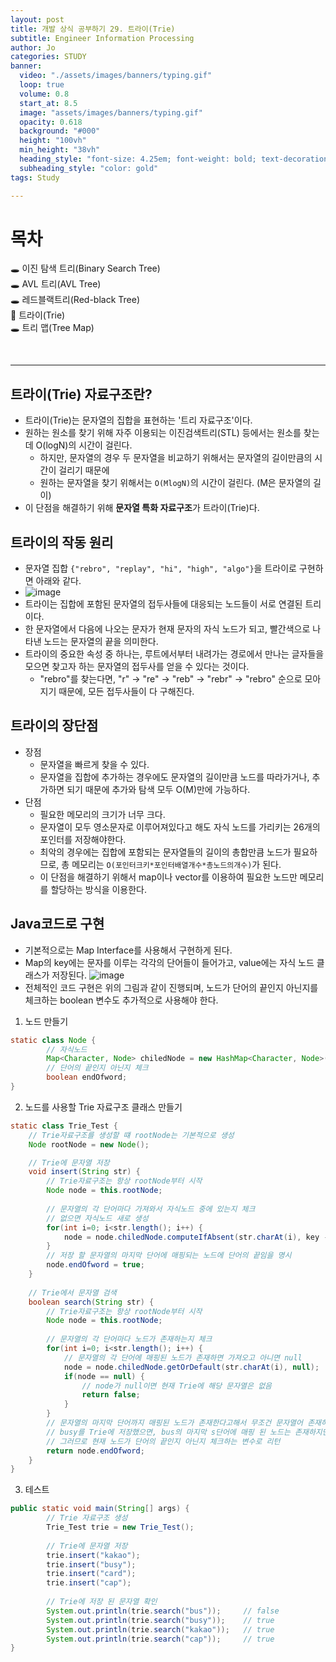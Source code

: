 ```yaml
---
layout: post
title: 개발 상식 공부하기 29. 트라이(Trie)
subtitle: Engineer Information Processing
author: Jo
categories: STUDY
banner:
  video: "./assets/images/banners/typing.gif"
  loop: true
  volume: 0.8
  start_at: 8.5
  image: "assets/images/banners/typing.gif"
  opacity: 0.618
  background: "#000"
  height: "100vh"
  min_height: "38vh"
  heading_style: "font-size: 4.25em; font-weight: bold; text-decoration: underline"
  subheading_style: "color: gold"
tags: Study

---
```


# 목차
🕳 이진 탐색 트리(Binary Search Tree) <br>
🕳 AVL 트리(AVL Tree) <br>
🕳 레드블랙트리(Red-black Tree) <br>
📌 트라이(Trie) <br>
🕳 트리 맵(Tree Map) <br>

<br>
<hr>

## 트라이(Trie) 자료구조란?
- 트라이(Trie)는 문자열의 집합을 표현하는 '트리 자료구조'이다.
- 원하는 원소를 찾기 위해 자주 이용되는 이진검색트리(STL) 등에서는 원소를 찾는데 O(logN)의 시간이 걸린다.
  - 하지만, 문자열의 경우 두 문자열을 비교하기 위해서는 문자열의 길이만큼의 시간이 걸리기 때문에
  - 원하는 문자열을 찾기 위해서는 ``O(MlogN)``의 시간이 걸린다. (M은 문자열의 길이)
- 이 단점을 해결하기 위해 <b>문자열 특화 자료구조</b>가 트라이(Trie)다.

## 트라이의 작동 원리
- 문자열 집합 ``{"rebro", "replay", "hi", "high", "algo"}``을 트라이로 구현하면 아래와 같다.
- ![image](https://github.com/CheeseYoung/Cheeseyoung.github.io/assets/132384527/ecca7bce-8be9-4e46-afd1-4ed8d3e93519)
- 트라이는 집합에 포함된 문자열의 접두사들에 대응되는 노드들이 서로 연결된 트리이다.
- 한 문자열에서 다음에 나오는 문자가 현재 문자의 자식 노드가 되고, 빨간색으로 나타낸 노드는 문자열의 끝을 의미한다.
- 트라이의 중요한 속성 중 하나는, 루트에서부터 내려가는 경로에서 만나는 글자들을 모으면 찾고자 하는 문자열의 접두사를 얻을 수 있다는 것이다.
  - "rebro"를 찾는다면, "r" -> "re" -> "reb" -> "rebr" -> "rebro" 순으로 모아지기 때문에, 모든 접두사들이 다 구해진다.

## 트라이의 장단점
- 장점
  - 문자열을 빠르게 찾을 수 있다.
  - 문자열을 집합에 추가하는 경우에도 문자열의 길이만큼 노드를 따라가거나, 추가하면 되기 때문에 추가와 탐색 모두 O(M)만에 가능하다.
- 단점
  - 필요한 메모리의 크기가 너무 크다.
  - 문자열이 모두 영소문자로 이루어져있다고 해도 자식 노드를 가리키는 26개의 포인터를 저장해야한다.
  - 최악의 경우에는 집합에 포함되는 문자열들의 길이의 총합만큼 노드가 필요하므로, 총 메모리는 ``O(포인터크키*포인터배열개수*총노드의개수)``가 된다.
  - 이 단점을 해결하기 위해서 map이나 vector를 이용하여 필요한 노드만 메모리를 할당하는 방식을 이용한다.

## Java코드로 구현
- 기본적으로는 Map Interface를 사용해서 구현하게 된다.
- Map의 key에는 문자를 이루는 각각의 단어들이 들어가고, value에는 자식 노드 클래스가 저장된다.
  ![image](https://github.com/CheeseYoung/Cheeseyoung.github.io/assets/132384527/c35186cb-53ec-442e-bb78-0692a0b149e9)
- 전체적인 코드 구현은 위의 그림과 같이 진행되며, 노드가 단어의 끝인지 아닌지를 체크하는 boolean 변수도 추가적으로 사용해야 한다.
1. 노드 만들기
```java
static class Node {
		// 자식노드
		Map<Character, Node> chiledNode = new HashMap<Character, Node>();
		// 단어의 끝인지 아닌지 체크
		boolean endOfword;
}
```
2. 노드를 사용할 Trie 자료구조 클래스 만들기
```java
static class Trie_Test {	
	// Trie자료구조를 생성할 떄 rootNode는 기본적으로 생성
	Node rootNode = new Node();

	// Trie에 문자열 저장
	void insert(String str) {
		// Trie자료구조는 항상 rootNode부터 시작 
		Node node = this.rootNode;
		
		// 문자열의 각 단어마다 가져와서 자식노드 중에 있는지 체크
		// 없으면 자식노드 새로 생성
		for(int i=0; i<str.length(); i++) {
			node = node.chiledNode.computeIfAbsent(str.charAt(i), key -> new Node());
		}
		// 저장 할 문자열의 마지막 단어에 매핑되는 노드에 단어의 끝임을 명시
		node.endOfword = true;
	}
	
	// Trie에서 문자열 검색
	boolean search(String str) {
		// Trie자료구조는 항상 rootNode부터 시작
		Node node = this.rootNode;
			
		// 문자열의 각 단어마다 노드가 존재하는지 체크 
		for(int i=0; i<str.length(); i++) {
			// 문자열의 각 단어에 매핑된 노드가 존재하면 가져오고 아니면 null
			node = node.chiledNode.getOrDefault(str.charAt(i), null);
			if(node == null) {
				// node가 null이면 현재 Trie에 해당 문자열은 없음
				return false;
			}
		}
		// 문자열의 마지막 단어까지 매핑된 노드가 존재한다고해서 무조건 문자열어 존재하는게 아님
		// busy를 Trie에 저장했으면, bus의 마지막 s단어에 매핑 된 노드는 존재하지만 Trie에 저장된건 아님
		// 그러므로 현재 노드가 단어의 끝인지 아닌지 체크하는 변수로 리턴
		return node.endOfword;
	}
}
```
3. 테스트
```java
public static void main(String[] args) {
		// Trie 자료구조 생성
		Trie_Test trie = new Trie_Test();
		
		// Trie에 문자열 저장
		trie.insert("kakao");
		trie.insert("busy");
		trie.insert("card");
		trie.insert("cap");
		
		// Trie에 저장 된 문자열 확인
		System.out.println(trie.search("bus"));		// false
		System.out.println(trie.search("busy"));    // true
		System.out.println(trie.search("kakao"));   // true
		System.out.println(trie.search("cap"));     // true
}
```















